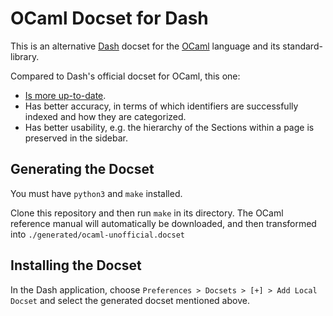 # OCaml Docset for Dash

This is an alternative [Dash](https://kapeli.com/dash) docset for the [OCaml](https://ocaml.org) language and its standard-library.

<!-- @todo Use the stock docset again to remind myself of what it does and doesn't have -->
Compared to Dash's official docset for OCaml, this one:

* [Is more up-to-date](https://github.com/frou/ocaml-docset/blob/master/Makefile#L1).
* Has better accuracy, in terms of which identifiers are successfully indexed and how they are categorized.
* Has better usability, e.g. the hierarchy of the Sections within a page is preserved in the sidebar.


<!-- @todo Add screenshots to the README -->

## Generating the Docset

You must have `python3` and `make` installed.

Clone this repository and then run `make` in its directory. The OCaml reference manual will automatically be downloaded, and then transformed into `./generated/ocaml-unofficial.docset`

## Installing the Docset

In the Dash application, choose `Preferences > Docsets > [+] > Add Local Docset` and select the generated docset mentioned above.

<!--
---

🎉 [See also the sibling docset for Standard ML (SML)](https://github.com/frou/sml-docset)
-->
